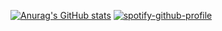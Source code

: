 [![Anurag's GitHub stats](https://github-readme-stats.vercel.app/api?username=WinnerTR)](https://github.com/anuraghazra/github-readme-stats)
[![spotify-github-profile](https://spotify-github-profile.vercel.app/api/view?uid=31jngbszpqr4yxe5uom3ik5x4eme&cover_image=true&theme=compact)](https://spotify-github-profile.vercel.app/api/view?uid=31jngbszpqr4yxe5uom3ik5x4eme&redirect=true)
